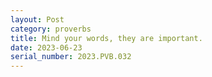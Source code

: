 ```yaml
---
layout: Post
category: proverbs
title: Mind your words, they are important.
date: 2023-06-23
serial_number: 2023.PVB.032
---
```

